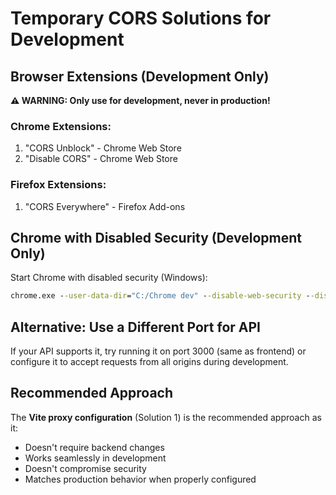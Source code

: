 # Temporary CORS Solutions for Development

## Browser Extensions (Development Only)
**⚠️ WARNING: Only use for development, never in production!**

### Chrome Extensions:
1. "CORS Unblock" - Chrome Web Store
2. "Disable CORS" - Chrome Web Store

### Firefox Extensions:
1. "CORS Everywhere" - Firefox Add-ons

## Chrome with Disabled Security (Development Only)
Start Chrome with disabled security (Windows):
```cmd
chrome.exe --user-data-dir="C:/Chrome dev" --disable-web-security --disable-features=VizDisplayCompositor
```

## Alternative: Use a Different Port for API
If your API supports it, try running it on port 3000 (same as frontend) or configure it to accept requests from all origins during development.

## Recommended Approach
The **Vite proxy configuration** (Solution 1) is the recommended approach as it:
- Doesn't require backend changes
- Works seamlessly in development
- Doesn't compromise security
- Matches production behavior when properly configured
